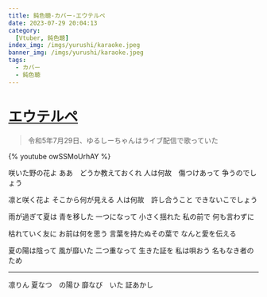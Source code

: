 ```yaml
---
title: 鈍色聴-カバー-エウテルペ
date: 2023-07-29 20:04:13
category:
  [Vtuber, 鈍色聴]
index_img: /imgs/yurushi/karaoke.jpeg
banner_img: /imgs/yurushi/karaoke.jpeg
tags:
  - カバー
  - 鈍色聴
---
```


<script src='/js/diy/resize-ifram.js'></script>

# [エウテルペ](https://www.youtube.com/watch?v=owSSMoUrhAY)

> 令和5年7月29日、ゆるしーちゃんはライブ配信で歌っていた

{% youtube owSSMoUrhAY %}

咲いた野の花よ
ああ　どうか教えておくれ
人は何故　傷つけあって
争うのでしょう

凛と咲く花よ
そこから何が見える
人は何故　許し合うこと
できないこでしょう

雨が過ぎて夏は
青を移した
一つになって
小さく揺れた
私の前で
何も言わずに

枯れていく友に
お前は何を思う
言葉を持たぬその葉で
なんと愛を伝える

夏の陽は陰って
風が靡いた
二つ重なって
生きた証を
私は唄おう
名もなき者のため 

- - -

凛りん
夏なつ　の陽ひ
靡なび　いた
証あかし
